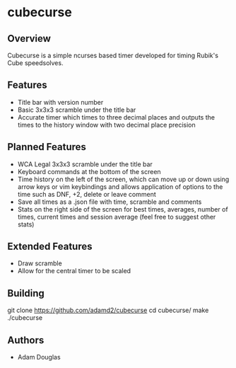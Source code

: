 cubecurse
=========

Overview
--------

Cubecurse is a simple ncurses based timer developed for timing Rubik's Cube
speedsolves. 

Features
--------

* Title bar with version number
* Basic 3x3x3 scramble under the title bar
* Accurate timer which times to three decimal places and outputs the times to
  the history window with two decimal place precision

Planned Features
----------------

* WCA Legal 3x3x3 scramble under the title bar
* Keyboard commands at the bottom of the screen
* Time history on the left of the screen, which can move up or down using arrow
  keys or vim keybindings and allows application of options to the time such
  as DNF, +2, delete or leave comment
* Save all times as a .json file with time, scramble and comments
* Stats on the right side of the screen for best times, averages, number of
  times, current times and session average (feel free to suggest other stats)

Extended Features
-----------------

* Draw scramble
* Allow for the central timer to be scaled

Building
--------

git clone https://github.com/adamd2/cubecurse
cd cubecurse/
make
./cubecurse

Authors
-------

* Adam Douglas
